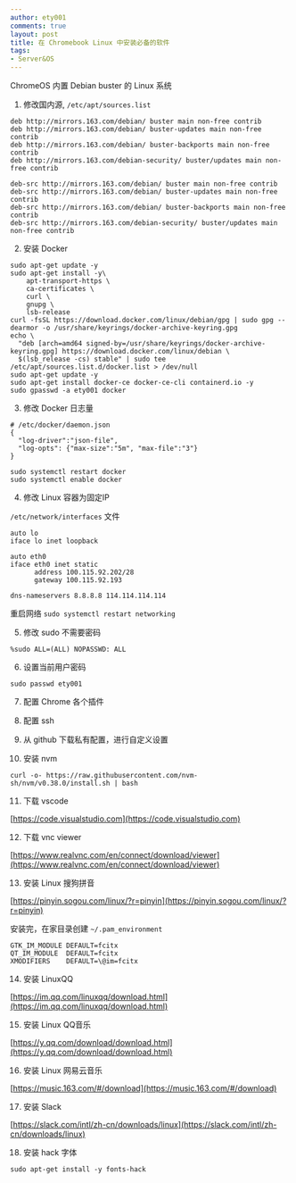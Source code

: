 ```yaml
---
author: ety001
comments: true
layout: post
title: 在 Chromebook Linux 中安装必备的软件
tags:
- Server&OS
---
```


ChromeOS 内置 Debian buster 的 Linux 系统

1. 修改国内源, `/etc/apt/sources.list`
```
deb http://mirrors.163.com/debian/ buster main non-free contrib
deb http://mirrors.163.com/debian/ buster-updates main non-free contrib
deb http://mirrors.163.com/debian/ buster-backports main non-free contrib
deb http://mirrors.163.com/debian-security/ buster/updates main non-free contrib

deb-src http://mirrors.163.com/debian/ buster main non-free contrib
deb-src http://mirrors.163.com/debian/ buster-updates main non-free contrib
deb-src http://mirrors.163.com/debian/ buster-backports main non-free contrib
deb-src http://mirrors.163.com/debian-security/ buster/updates main non-free contrib
```

2. 安装 Docker
```
sudo apt-get update -y
sudo apt-get install -y\
    apt-transport-https \
    ca-certificates \
    curl \
    gnupg \
    lsb-release
curl -fsSL https://download.docker.com/linux/debian/gpg | sudo gpg --dearmor -o /usr/share/keyrings/docker-archive-keyring.gpg
echo \
  "deb [arch=amd64 signed-by=/usr/share/keyrings/docker-archive-keyring.gpg] https://download.docker.com/linux/debian \
  $(lsb_release -cs) stable" | sudo tee /etc/apt/sources.list.d/docker.list > /dev/null
sudo apt-get update -y
sudo apt-get install docker-ce docker-ce-cli containerd.io -y
sudo gpasswd -a ety001 docker
```

3. 修改 Docker 日志量

```
# /etc/docker/daemon.json
{
  "log-driver":"json-file",
  "log-opts": {"max-size":"5m", "max-file":"3"}
}
```

```
sudo systemctl restart docker
sudo systemctl enable docker
```

4. 修改 Linux 容器为固定IP

`/etc/network/interfaces` 文件

```
auto lo
iface lo inet loopback

auto eth0
iface eth0 inet static
      address 100.115.92.202/28
      gateway 100.115.92.193

dns-nameservers 8.8.8.8 114.114.114.114
```

重启网络 `sudo systemctl restart networking`

5. 修改 sudo 不需要密码

```
%sudo ALL=(ALL) NOPASSWD: ALL
```

6. 设置当前用户密码

```
sudo passwd ety001
```

7. 配置 Chrome 各个插件

8. 配置 ssh

9. 从 github 下载私有配置，进行自定义设置

10. 安装 nvm

```
curl -o- https://raw.githubusercontent.com/nvm-sh/nvm/v0.38.0/install.sh | bash
```

11. 下载 vscode

[https://code.visualstudio.com](https://code.visualstudio.com)

12. 下载 vnc viewer

[https://www.realvnc.com/en/connect/download/viewer](https://www.realvnc.com/en/connect/download/viewer)

13. 安装 Linux 搜狗拼音

[https://pinyin.sogou.com/linux/?r=pinyin](https://pinyin.sogou.com/linux/?r=pinyin)

安装完，在家目录创建 `~/.pam_environment`

```
GTK_IM_MODULE DEFAULT=fcitx
QT_IM_MODULE  DEFAULT=fcitx
XMODIFIERS    DEFAULT=\@im=fcitx
```

14. 安装 LinuxQQ

[https://im.qq.com/linuxqq/download.html](https://im.qq.com/linuxqq/download.html)

15. 安装 Linux QQ音乐

[https://y.qq.com/download/download.html](https://y.qq.com/download/download.html)

16. 安装 Linux 网易云音乐

[https://music.163.com/#/download](https://music.163.com/#/download)

17. 安装 Slack

[https://slack.com/intl/zh-cn/downloads/linux](https://slack.com/intl/zh-cn/downloads/linux)

18. 安装 hack 字体

```
sudo apt-get install -y fonts-hack
```
